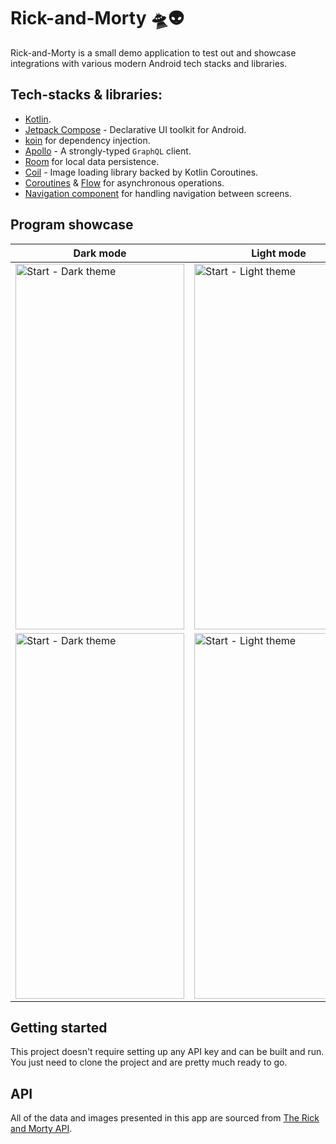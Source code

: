 # Rick-and-Morty 🛸👽

Rick-and-Morty is a small demo application to test out and showcase integrations with various modern Android tech stacks and libraries.

## Tech-stacks & libraries: 
* [Kotlin](https://kotlinlang.org/).
* [Jetpack Compose](https://developer.android.com/jetpack/compose) - Declarative UI toolkit for Android.
* [koin](https://insert-koin.io/) for dependency injection.
* [Apollo](https://github.com/apollographql/apollo-android) - A strongly-typed `GraphQL` client.
* [Room](https://developer.android.com/training/data-storage/room) for local data persistence.
* [Coil](https://github.com/coil-kt/coil) - Image loading library backed by Kotlin Coroutines.
* [Coroutines](https://github.com/Kotlin/kotlinx.coroutines) & [Flow](https://kotlin.github.io/kotlinx.coroutines/kotlinx-coroutines-core/kotlinx.coroutines.flow/) for asynchronous operations.
* [Navigation component](https://developer.android.com/guide/navigation) for handling navigation between screens.


## Program showcase

| Dark mode | Light mode |
| -- | -- |
| <img src="https://github.com/Parg3e3v/Rick-and-Morty/raw/showcase_branch/gifs/dark_start.gif" alt="Start - Dark theme" data-canonical-src="https://github.com/Parg3e3v/Rick-and-Morty/raw/showcase_branch/gifs/dark_start.gif" width="270" height="585" />| <img src="https://github.com/Parg3e3v/Rick-and-Morty/raw/showcase_branch/gifs/light_start.gif" alt="Start - Light theme" data-canonical-src="https://github.com/Parg3e3v/Rick-and-Morty/raw/showcase_branch/gifs/light_start.gif" width="270" height="585" />|
| <img src="https://github.com/Parg3e3v/Rick-and-Morty/raw/showcase_branch/gifs/dark_navigation.gif" alt="Start - Dark theme" data-canonical-src="https://github.com/Parg3e3v/Rick-and-Morty/raw/showcase_branch/gifs/dark_navigation.gif" width="270" height="585" />| <img src="https://github.com/Parg3e3v/Rick-and-Morty/raw/showcase_branch/gifs/light_navigation.gif" alt="Start - Light theme" data-canonical-src="https://github.com/Parg3e3v/Rick-and-Morty/raw/showcase_branch/gifs/light_navigation.gif" width="270" height="585" />|


## Getting started
This project doesn't require setting up any API key and can be built and run. You just need to clone the project and are pretty much ready to go.

## API
All of the data and images presented in this app are sourced from [The Rick and Morty API](https://rickandmortyapi.com/).

